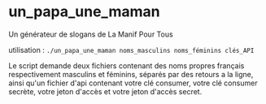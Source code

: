 # un_papa_une_maman
Un générateur de slogans de La Manif Pour Tous

utilisation : `./un_papa_une_maman noms_masculins noms_féminins clés_API`

Le script demande deux fichiers contenant des noms propres français respectivement masculins et féminins, séparés par des retours a la ligne, ainsi qu'un fichier d'api contenant votre clé consumer, votre clé consumer secrète, votre jeton d'accès et votre jeton d'accès secret.